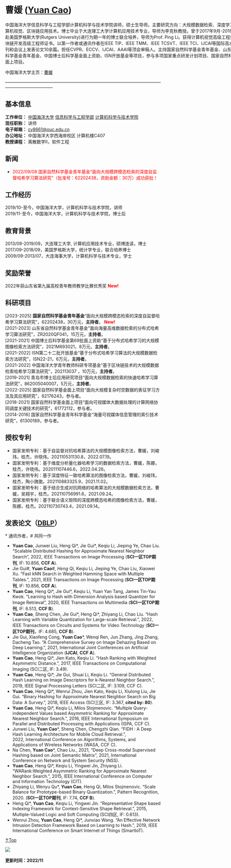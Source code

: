 <span id = "Top"> </span>
# 曹媛 (<a href="https://caoyuan57.github.io/">Yuan Cao</a>)  

<p style="width:970px;">
    <img src="/caoyuan.jpg" align="right" width="180" hspace="5" vspace="5">
    中国海洋大学信息科学与工程学部计算机科学与技术学院讲师，硕士生导师。主要研究方向：大规模数据检索、深度学习、计算机视觉、区块链应用技术。博士毕业于大连理工大学计算机应用技术专业，导师为李克秋教授。曾于2017年9月-2018年9月赴美国罗格斯大学(Rutgers University)进行为期一年的博士联合培养，导师为Prof. Ping Li。获得计算机视觉高级工程师和区块链开发高级工程师证书。以第一作者或通讯作者在IEEE TIP、IEEE TMM、IEEE TCSVT、IEEE TCI、IJCAI等国际高水平期刊和会议上发表论文10余篇。担任CVPR、ECCV、IJCAI、AAAI等顶会审稿人。主持国家自然科学基金青年基金、山东省自然科学基金青年基金、中国博士后科学基金面上资助、ISN开放基金等项目，参与多项国家重点研发计划项目、国家自然科学基金面上项目。
</p>
中国海洋大学主页：<a href="https://it.ouc.edu.cn/cy2/main.htm">曹媛</a>

———————————————————————————————————————————————

## 基本信息
**工作单位：** <a href="http://www.ouc.edu.cn/">中国海洋大学</a> <a href="http://it.ouc.edu.cn/main.htm">信息科学与工程学部</a> <a href="https://it.ouc.edu.cn/cs/main.htm">计算机科学与技术学院</a>  
**现任职称：** 讲师   
**电子邮箱：** cy8661@ouc.edu.cn  
**办公地址：** 中国海洋大学西海岸校区 计算机楼C407  
**教授课程：** 离散数学Ⅱ，软件工程

## 新闻
<!--+ <span style="color:red;">2022/05/19 祝贾文哲为第一作者的论文“Fast Online Hashing with Multi-Label Projection”被CCF A类会议AAAI 2023接收！</span>-->
+ <span style="color:red;">2022/09/08 国家自然科学基金青年基金“面向大规模跨模态检索的深度自监督哈希学习算法研究”（批准号：62202438，资助金额：30万）成功获批！</span>

## 工作经历
2019/10-至今，中国海洋大学，计算机科学与技术学院，讲师  
2019/11-至今，中国海洋大学，计算机科学与技术学院，博士后  

## 教育背景
2013/09-2019/09，大连理工大学, 计算机应用技术专业，硕博连读，博士  
2017/09-2018/09，美国罗格斯大学，统计学专业，联合培养博士  
2009/09-2013/07，大连海事大学，计算机科学与技术专业，学士  

## 奖励荣誉
2022年获山东省第九届高校青年教师教学比赛优秀奖<span style="color:red;"> **New!**</span>   

## 科研项目
[2023-2025] **国家自然科学基金青年基金**“面向大规模跨模态检索的深度自监督哈希学习算法研究”，62202438，30万元，**主持者**。 <span style="color:red;">**New!**</span>   
[2021-2023] 山东省自然科学基金青年基金“面向海量高维数据检索的分布式哈希学习算法研究”，ZR2020QF041，15万元，**主持者**。    
[2021-2021] 中国博士后科学基金第69批面上资助“基于分布式哈希学习的大规模图像检索方法研究”，2021M693021，8万元，**主持者**。    
[2021-2022] ISN第二十二批开放基金“基于分布式哈希学习算法的大规模数据检索方法研究”，ISN22-21，6万元，**主持者**。    
[2021-2022] 中国海洋大学青年教师科研专项基金“基于区块链技术的大规模数据检索哈希学习算法研究”，202113037 ，10万元，**主持者**。    
[2019-2021] 青岛市博士后应用研究项目“面向大规模数据检索的快速哈希学习算法研究”，862005040007，5万元，**主持者**。    
[2022-2025] 国家自然科学基金面上项目“面向大规模复杂时空数据的表征学习方法及其应用研究”，62176243，参与者。    
[2018-2021] 国家自然科学基金面上项目“面向可视媒体大数据处理的计算网络协同调度关键技术的研究”，61772112，参与者。    
[2014-2016] 国家自然科学基金青年科学基金“海量可视媒体信息管理的索引技术研究”，61300189，参与者。    

## 授权专利
+ 国家发明专利：基于自监督对抗哈希算法的大规模图像检索方法，曹媛，刘峻玮，桂杰，许晓伟。202110531130.8，2022.07.19。   
+ 国家发明专利：基于维度分析量化器哈希学习的数据检索方法，曹媛，陈娜，桂杰，许晓伟。202011107446.6，2022.04.26。  
+ 国家发明专利：基于深度特征一致哈希算法的图像检索方法，曹媛，刘峻玮，桂杰，陶小旖旎。202110883325.9，2021.11.02。   
+ 国家发明专利：基于结合生成对抗网络的哈希算法的大规模数据检索方法，曹媛，吴翔宇，桂杰。202110756991.6，2021.09.24。
+ 国家发明专利：基于联合语义矩阵的深度跨模态哈希的图像检索方法，曹媛，陈娜，桂杰。202110730743.4，2021.09.14。   

## 发表论文（<a href="https://dblp.uni-trier.de/pid/52/4472-5.html">DBLP</a>） 
\* 通讯作者，\# 共同一作   
<!--+ Jie Gui, Xiaofeng Cong*,  **Yuan Cao*** , Wenqi Ren, Jun Zhang, Jing Zhang, Jiuxin Cao, Dacheng Tao. “A Comprehensive Survey and Taxonomy on Image Dehazing Based on Deep Learning”, 2023, ACM Computing Surveys (**SCI一区TOP期刊**, IF: 14.324). <span style="color:red;">**New!**</span>   
Wenzhe Jia, **Yuan Cao***, Junwei Liu, Jie Gui. “Fast Online Hashing with Multi-Label Projection”, 2023, AAAI Conference on Artificial Intelligence (**AAAI**, **CCF A**--> 
+ **Yuan Cao**, Junwei Liu, Heng Qi*, Jie Gui*, Keqiu Li, Jieping Ye, Chao Liu. “Scalable Distributed Hashing for Approximate Nearest Neighbor Search”, 2022, IEEE Transactions on Image Processing (**SCI一区TOP期刊**, IF: 10.856, **CCF A**).      
+ Jie Gui#, **Yuan Cao**#*, Heng Qi*, Keqiu Li, Jieping Ye, Chao Liu, Xiaowei Xu. “Fast kNN Search in Weighted Hamming Space with Multiple Tables.”, 2021, IEEE Transactions on Image Processing (**SCI一区TOP期刊**, IF: 10.856, **CCF A**).      
+ **Yuan Cao**, Heng Qi*, Jie Gui*, Keqiu Li, Yuan Yan Tang, James Tin-Yau Kwok. “Learning to Hash with Dimension Analysis based Quantizer for Image Retrieval”, 2020, IEEE Transactions on Multimedia (**SCI一区TOP期刊**, IF: 6.513, **CCF B**).      
+ **Yuan Cao**, Sheng Chen, Jie Gui*, Heng Qi*, Zhiyang Li, Chao Liu. “Hash Learning with Variable Quantization for Large-scale Retrieval.”, 2022, IEEE Transactions on Circuits and Systems for Video Technology (**SCI一区TOP期刊**，IF: 4.685, **CCF B**).      
+ Jie Gui, Xiaofeng Cong, **Yuan Cao***, Wenqi Ren, Jun Zhang, Jing Zhang, Dacheng Tao. “A Comprehensive Survey on Image Dehazing Based on Deep Learning.”, 2021, International Joint Conferences on Artificial Intelligence Organization (**IJCAI**, **CCF A**).      
+ **Yuan Cao**, Heng Qi*, Jien Kato, Keqiu Li. “Hash Ranking with Weighted Asymmetric Distance.”, 2017, IEEE Transactions on Computational Imaging (SCI二区, IF: 3.49).
+ **Yuan Cao**, Heng Qi*, Jie Gui, Shuai Li, Keqiu Li. “General Distributed Hash Learning on Image Descriptors for k-Nearest Neighbor Search.”, 2019, IEEE Signal Processing Letters (SCI二区, IF: 3.109, CCF C).      
+ **Yuan Cao**, Heng Qi*, Wenrui Zhou, Jien Kato, Keqiu Li, Xiulong Liu, Jie Gui. “Binary Hashing for Approximate Nearest Neighbor Search on Big Data: A Survey.”, 2018, IEEE Access (SCI三区, IF: 3.367, **cited by: 80**).      
+ **Yuan Cao**, Heng Qi*, Keqiu Li, Milos Stojmenovic. “Multiple Query-independent Values based Asymmetric Ranking for Approximate Nearest Neighbor Search.”, 2016, IEEE International Symposium on Parallel and Distributed Processing with Applications (ISPA, CCF C).      
+ Junwei Liu, **Yuan Cao***, Sheng Chen, Chengzhi Qian. “FIDH : A Deep Hash Learning Architecture for Mobile Cloud Retrieval.”, 2022, International Conference on Algorithms, Systems, and Applications of Wireless Networks (WASA, CCF C).      
+ Na Chen, **Yuan Cao***, Chao Liu., 2021, “Deep Cross-modal Supervised Hashing based on Joint Semantic Matrix”, 2021, International Conference on Network and System Security (NSS).      
+ **Yuan Cao**, Heng Qi*, Keqiu Li, Yingwei Jin, Zhiyang Li. “WARank:Weighted Asymmetric Ranking for Approximate Nearest Neighbor Search.”, 2015, IEEE International Conference on Computer and Information Technology (CIT).      
+ Zhiyang Li, Wenyu Qu*, **Yuan Cao**, Heng Qi, Milos Stojmenovic. “Scale Balance for Prototype-based Binary Quantization.”, Pattern Recognition, 2020. (**SCI一区TOP期刊**, IF: 7.74, **CCF B**).      
+ Heng Qi*, **Yuan Cao**, Keqiu Li, Yingwei Jin. “Representative Shape based Indexing Framework for Context-Sensitive Shape Retrieval.”, 2015, Multiple-Valued Logic and Soft Computing (SCI四区, IF: 0.613).      
+ Wenrui Zhou, **Yuan Cao**, Heng Qi*, Junxiao Wang. “An Effective Network Intrusion Detection Framework Based on Learning to Hash.”, 2019, IEEE International Conference on Smart Internet of Things (SmartIoT).      

[↑Top](#Top)

<a href="https://clustrmaps.com/site/1bf9f"  title="Visit tracker"><img src="//www.clustrmaps.com/map_v2.png?d=YgAX7EI4VQTaUhsp2h3xKcH7hPOD2pUDVXgafAsrXTE&cl=ffffff" /></a>

**更新时间：2022/11**
